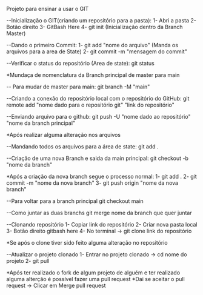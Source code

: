 Projeto para ensinar a usar o GIT

--Inicialização o GIT(criando um repositório para a pasta):
1- Abri a pasta
2- Botão direito
3- GitBash Here
4- git init (Inicialização dentro da Branch Master)

--Dando o primeiro Commit:
1- git add "nome do arquivo" (Manda os arquivos para a area de State)
2- git commit -m "mensagem do commit"

--Verificar o status do repositório (Area de state):
git status

*Mundaça de nomenclatura da Branch principal de master para main

-- Para mudar de master para main:
git branch -M "main"

--Criando a conexão do repositório local com o repositório do GitHub:
git remote add "nome dado para o repositório git" "link do repositório"

--Enviando arquivo para o github:
git push -U "nome dado ao repositório" "nome da branch principal"


*Após realizar alguma alteração nos arquivos

--Mandando todos os arquivos para a área de state:
git add .

--Criação de uma nova Branch e saida da main principal:
git checkout -b "nome da branch"


*Após a criação da nova branch segue o processo normal:
1- git add .
2- git commit -m "nome da nova branch"
3- git push origin "nome da nova branch"

--Para voltar para a branch principal
git checkout main

--Como juntar as duas branchs
git merge nome da branch que quer juntar


--Clonando repositório 
1- Copiar link do repositório
2- Criar nova pasta local
3- Botão direito gitbash here
4- No terminal -> git clone link do repositório

*Se após o clone tiver sido feito alguma alteração no repositório 

--Atualizar o projeto clonado
1- Entrar no projeto clonado -> cd nome do projeto 
2- git pull

*Após ter realizado o fork de algum projeto de alguém e ter realizado alguma alterção é possível fazer uma pull request
*Dai se aceitar o pull request -> Clicar em Merge pull request